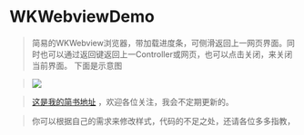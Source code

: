 # WKWebviewDemo
> 简易的WKWebview浏览器，带加载进度条，可侧滑返回上一网页界面。同时也可以通过返回键返回上一Controller或网页，也可以点击关闭，来关闭当前界面。
> 下面是示意图

> ![](https://github.com/ZYiDa/WKWebviewDemo/raw/master/QQ20170828-113431-HD.gif) 

> [这是我的简书地址](http://www.jianshu.com/u/cd395981b31d "谢谢访问")  ，欢迎各位关注，我会不定期更新的。

> 你可以根据自己的需求来修改样式，代码的不足之处，还请各位多多指教，
